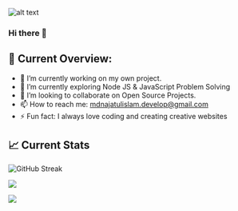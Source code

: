 ![alt text](https://i.ibb.co/t451wFq/najatul6.png)

### Hi there 👋


## 🧐 Current Overview:

- 🔭 I’m currently working on my own project.
- 🌱 I’m currently exploring Node JS & JavaScript Problem Solving
- 👯 I’m looking to collaborate on Open Source Projects.
- 📫 How to reach me: mdnajatulislam.develop@gmail.com
- ⚡ Fun fact: I always love coding and creating creative websites


## 📈 Current Stats


![GitHub Streak](https://github-readme-streak-stats.herokuapp.com?user=najatul6&theme=dark&border_radius=0&stroke=F6A91C&fire=EB5454&background=124453&ring=EB5454&currStreakNum=FFFFFF&sideNums=FFFFFF&currStreakLabel=F6A91C&sideLabels=F6A91C&dates=FFFFFF&excludeDaysLabel=F6A91C)



![](http://github-profile-summary-cards.vercel.app/api/cards/profile-details?username=najatul6&theme=slateorange)

![](http://github-profile-summary-cards.vercel.app/api/cards/stats?username=najatul6&theme=slateorange)